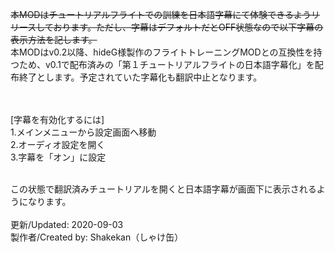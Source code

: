 ~~本MODはチュートリアルフライトでの訓練を日本語字幕にて体験できるようリリースしております。ただし、字幕はデフォルトだとOFF状態なので以下字幕の表示方法を記します。~~<br>
本MODはv0.2以降、hideG様製作のフライトトレーニングMODとの互換性を持つため、v0.1で配布済みの「第１チュートリアルフライトの日本語字幕化」を配布終了とします。予定されていた字幕化も翻訳中止となります。

<br><br>[字幕を有効化するには]<br>
1.メインメニューから設定画面へ移動<br>
2.オーディオ設定を開く<br>
3.字幕を「オン」に設定<br>

<br>この状態で翻訳済みチュートリアルを開くと日本語字幕が画面下に表示されるようになります。<br><br>
更新/Updated: 2020-09-03<br>
製作者/Created by: Shakekan（しゃけ缶）
